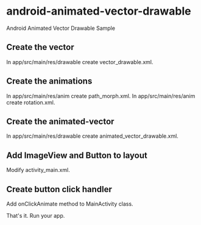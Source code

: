 # android-animated-vector-drawable
Android Animated Vector Drawable Sample

## Create the vector 
In app/src/main/res/drawable create vector_drawable.xml.

## Create the animations
In app/src/main/res/anim create path_morph.xml.
In app/src/main/res/anim create rotation.xml.

## Create the animated-vector
In app/src/main/res/drawable create animated_vector_drawable.xml.

## Add ImageView and Button to layout
Modify activity_main.xml.

## Create button click handler
Add onClickAnimate method to MainActivity class.

That's it. Run your app.
